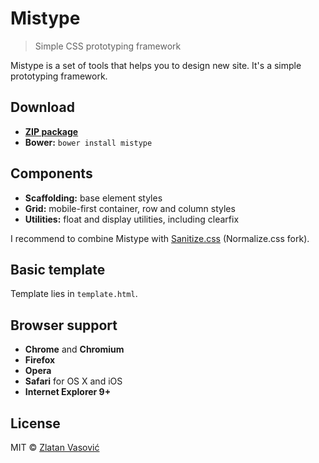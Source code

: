 # Mistype

> Simple CSS prototyping framework

Mistype is a set of tools that helps you to design new site. It's a simple
prototyping framework.

## Download

- [**ZIP package**](https://github.com/ZDroid/sanitize.css/archive/master.zip)
- **Bower:** `bower install mistype`

## Components

- **Scaffolding:** base element styles
- **Grid:** mobile-first container, row and column styles
- **Utilities:** float and display utilities, including clearfix

I recommend to combine Mistype with
[Sanitize.css](https://github.com/necolas/normalize.css) (Normalize.css fork).

## Basic template

Template lies in `template.html`.

## Browser support

- **Chrome** and **Chromium**
- **Firefox**
- **Opera**
- **Safari** for OS X and iOS
- **Internet Explorer 9+**

## License

MIT &copy; [Zlatan Vasović](https://github.com/ZDroid)
